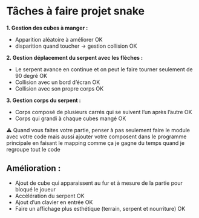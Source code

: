# Tâches à faire projet snake 
**1. Gestion des cubes à manger :**
 - Apparition aléatoire à améliorer OK
 - disparition quand toucher -> gestion collision OK

**2. Gestion déplacement du serpent avec les flèches :**
 - Le serpent avance en continue et on peut le faire tourner seulement de 90 degré OK
 - Collision avec un bord d’écran OK
 - Collision avec son propre corps OK

**3. Gestion corps du serpent :**
  - Corps composé de plusieurs carrés qui se suivent l’un après l’autre OK
  - Corps qui grandi à chaque cubes mangé OK

:warning: Quand vous faites votre partie, penser à pas seulement faire le module avec votre code mais aussi ajouter votre composent dans le programme principale en faisant le mapping comme ça je gagne du temps quand je regroupe tout le code

## Amélioration : 
- Ajout de cube qui apparaissent au fur et à mesure de la partie pour bloqué le joueur
- Accélération du serpent OK
- Ajout d’un clavier en entrée OK
- Faire un affichage plus esthétique (terrain, serpent et nourriture) OK
